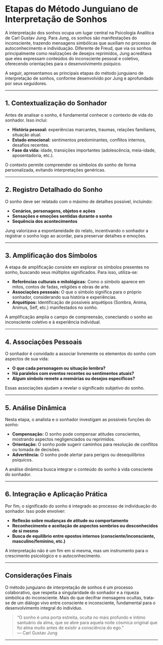 
# Etapas do Método Junguiano de Interpretação de Sonhos

A interpretação dos sonhos ocupa um lugar central na Psicologia Analítica de Carl Gustav Jung. Para Jung, os sonhos são manifestações do inconsciente, trazendo mensagens simbólicas que auxiliam no processo de autoconhecimento e individuação. Diferente de Freud, que via os sonhos principalmente como realizações de desejos reprimidos, Jung acreditava que eles expressam conteúdos do inconsciente pessoal e coletivo, oferecendo orientações para o desenvolvimento psíquico.

A seguir, apresentamos as principais etapas do método junguiano de interpretação de sonhos, conforme desenvolvido por Jung e aprofundado por seus seguidores.

---

## 1. **Contextualização do Sonhador**

Antes de analisar o sonho, é fundamental conhecer o contexto de vida do sonhador. Isso inclui:

- **História pessoal:** experiências marcantes, traumas, relações familiares, situação atual.
- **Estado emocional:** sentimentos predominantes, conflitos internos, desafios recentes.
- **Fase da vida:** idade, transições importantes (adolescência, meia-idade, aposentadoria, etc.).

O contexto permite compreender os símbolos do sonho de forma personalizada, evitando interpretações genéricas.

---

## 2. **Registro Detalhado do Sonho**

O sonho deve ser relatado com o máximo de detalhes possível, incluindo:

- **Cenários, personagens, objetos e ações**
- **Sensações e emoções sentidas durante o sonho**
- **Sequência dos acontecimentos**

Jung valorizava a espontaneidade do relato, incentivando o sonhador a registrar o sonho logo ao acordar, para preservar detalhes e emoções.

---

## 3. **Amplificação dos Símbolos**

A etapa de amplificação consiste em explorar os símbolos presentes no sonho, buscando seus múltiplos significados. Para isso, utiliza-se:

- **Referências culturais e mitológicas:** Como o símbolo aparece em mitos, contos de fadas, religiões e obras de arte.
- **Associações pessoais:** O que o símbolo significa para o próprio sonhador, considerando sua história e experiências.
- **Arquétipos:** Identificação de possíveis arquétipos (Sombra, Anima, Animus, Self, etc.) manifestados no sonho.

A amplificação amplia o campo de compreensão, conectando o sonho ao inconsciente coletivo e à experiência individual.

---

## 4. **Associações Pessoais**

O sonhador é convidado a associar livremente os elementos do sonho com aspectos de sua vida:

- **O que cada personagem ou situação lembra?**
- **Há paralelos com eventos recentes ou sentimentos atuais?**
- **Algum símbolo remete a memórias ou desejos específicos?**

Essas associações ajudam a revelar o significado subjetivo do sonho.

---

## 5. **Análise Dinâmica**

Nesta etapa, o analista e o sonhador investigam as possíveis funções do sonho:

- **Compensação:** O sonho pode compensar atitudes conscientes, mostrando aspectos negligenciados ou reprimidos.
- **Orientação:** O sonho pode sugerir caminhos para resolução de conflitos ou tomada de decisões.
- **Advertência:** O sonho pode alertar para perigos ou desequilíbrios psíquicos.

A análise dinâmica busca integrar o conteúdo do sonho à vida consciente do sonhador.

---

## 6. **Integração e Aplicação Prática**

Por fim, o significado do sonho é integrado ao processo de individuação do sonhador. Isso pode envolver:

- **Reflexão sobre mudanças de atitude ou comportamento**
- **Reconhecimento e aceitação de aspectos sombrios ou desconhecidos de si mesmo**
- **Busca de equilíbrio entre opostos internos (consciente/inconsciente, masculino/feminino, etc.)**

A interpretação não é um fim em si mesma, mas um instrumento para o crescimento psicológico e o autoconhecimento.

---

## Considerações Finais

O método junguiano de interpretação de sonhos é um processo colaborativo, que respeita a singularidade do sonhador e a riqueza simbólica do inconsciente. Mais do que decifrar mensagens ocultas, trata-se de um diálogo vivo entre consciente e inconsciente, fundamental para o desenvolvimento integral do indivíduo.

> “O sonho é uma porta estreita, oculta no mais profundo e íntimo santuário da alma, que se abre para aquela noite cósmica original que foi alma muito antes de existir a consciência do ego.”  
> — Carl Gustav Jung

---
```